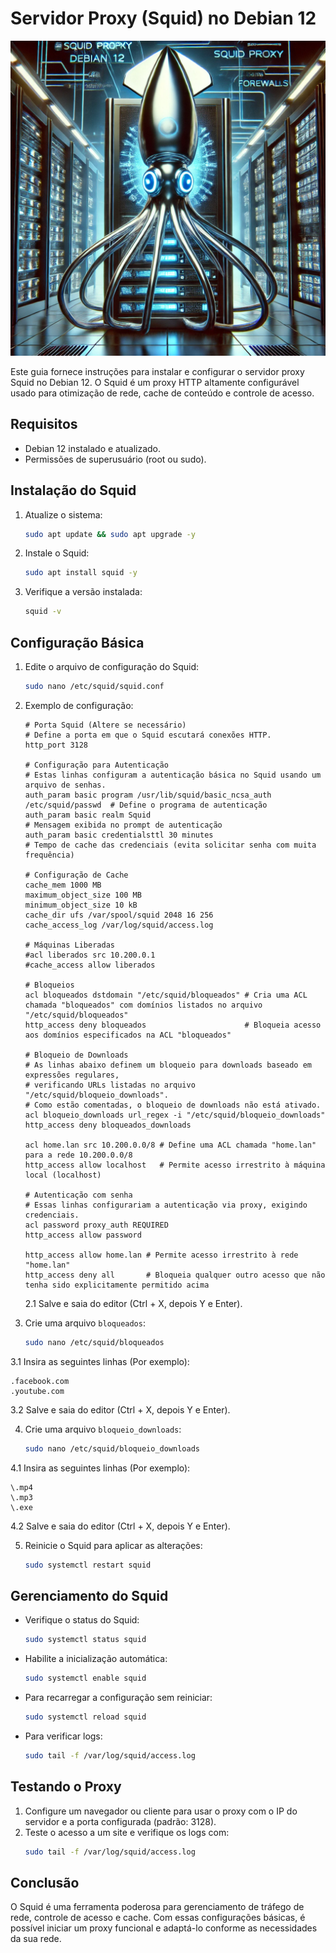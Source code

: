 # Servidor Proxy (Squid) no Debian 12
![Infra](imagens/squid.webp)

Este guia fornece instruções para instalar e configurar o servidor proxy Squid no Debian 12. O Squid é um proxy HTTP altamente configurável usado para otimização de rede, cache de conteúdo e controle de acesso.

## Requisitos
- Debian 12 instalado e atualizado.
- Permissões de superusuário (root ou sudo).

## Instalação do Squid
1. Atualize o sistema:
   ```bash
   sudo apt update && sudo apt upgrade -y
   ```

2. Instale o Squid:
   ```bash
   sudo apt install squid -y
   ```

3. Verifique a versão instalada:
   ```bash
   squid -v
   ```

## Configuração Básica
1. Edite o arquivo de configuração do Squid:
   ```bash
   sudo nano /etc/squid/squid.conf
   ```

2. Exemplo de configuração:
   ```
   # Porta Squid (Altere se necessário)
   # Define a porta em que o Squid escutará conexões HTTP.
   http_port 3128

   # Configuração para Autenticação  
   # Estas linhas configuram a autenticação básica no Squid usando um arquivo de senhas.   
   auth_param basic program /usr/lib/squid/basic_ncsa_auth /etc/squid/passwd  # Define o programa de autenticação  
   auth_param basic realm Squid                                               # Mensagem exibida no prompt de autenticação  
   auth_param basic credentialsttl 30 minutes                                 # Tempo de cache das credenciais (evita solicitar senha com muita frequência)  

   # Configuração de Cache
   cache_mem 1000 MB
   maximum_object_size 100 MB
   minimum_object_size 10 kB
   cache_dir ufs /var/spool/squid 2048 16 256
   cache_access_log /var/log/squid/access.log

   # Máquinas Liberadas
   #acl liberados src 10.200.0.1
   #cache_access allow liberados

   # Bloqueios 
   acl bloqueados dstdomain "/etc/squid/bloqueados" # Cria uma ACL chamada "bloqueados" com domínios listados no arquivo "/etc/squid/bloqueados"    
   http_access deny bloqueados                      # Bloqueia acesso aos domínios especificados na ACL "bloqueados"

   # Bloqueio de Downloads  
   # As linhas abaixo definem um bloqueio para downloads baseado em expressões regulares,  
   # verificando URLs listadas no arquivo "/etc/squid/bloqueio_downloads".  
   # Como estão comentadas, o bloqueio de downloads não está ativado.
   acl bloqueio_downloads url_regex -i "/etc/squid/bloqueio_downloads"
   http_access deny bloqueados_downloads

   acl home.lan src 10.200.0.0/8 # Define uma ACL chamada "home.lan" para a rede 10.200.0.0/8  
   http_access allow localhost   # Permite acesso irrestrito à máquina local (localhost) 
   
   # Autenticação com senha
   # Essas linhas configurariam a autenticação via proxy, exigindo credenciais.  
   acl password proxy_auth REQUIRED
   http_access allow password
   
   http_access allow home.lan # Permite acesso irrestrito à rede "home.lan" 
   http_access deny all       # Bloqueia qualquer outro acesso que não tenha sido explicitamente permitido acima  

   ```  
   
   2.1 Salve e saia do editor (Ctrl + X, depois Y e Enter).  

3. Crie uma arquivo `bloqueados`:
   ```bash
   sudo nano /etc/squid/bloqueados
   ```
3.1 Insira as seguintes linhas (Por exemplo):
   ```
   .facebook.com
   .youtube.com
   ```   
3.2 Salve e saia do editor (Ctrl + X, depois Y e Enter).

4. Crie uma arquivo `bloqueio_downloads`:
   ```bash
   sudo nano /etc/squid/bloqueio_downloads
   ```
4.1 Insira as seguintes linhas (Por exemplo):
   ```
   \.mp4
   \.mp3
   \.exe
   ```
4.2 Salve e saia do editor (Ctrl + X, depois Y e Enter).

5. Reinicie o Squid para aplicar as alterações:
   ```bash
   sudo systemctl restart squid
   ```

## Gerenciamento do Squid
- Verifique o status do Squid:
  ```bash
  sudo systemctl status squid
  ```
- Habilite a inicialização automática:
  ```bash
  sudo systemctl enable squid
  ```
- Para recarregar a configuração sem reiniciar:
  ```bash
  sudo systemctl reload squid
  ```
- Para verificar logs:
  ```bash
  sudo tail -f /var/log/squid/access.log
  ```

## Testando o Proxy
1. Configure um navegador ou cliente para usar o proxy com o IP do servidor e a porta configurada (padrão: 3128).
2. Teste o acesso a um site e verifique os logs com:
   ```bash
   sudo tail -f /var/log/squid/access.log
   ```
   
## Conclusão
O Squid é uma ferramenta poderosa para gerenciamento de tráfego de rede, controle de acesso e cache. Com essas configurações básicas, é possível iniciar um proxy funcional e adaptá-lo conforme as necessidades da sua rede.


